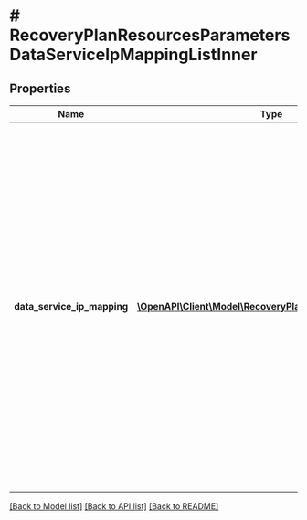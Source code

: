 # # RecoveryPlanResourcesParametersDataServiceIpMappingListInner

## Properties

Name | Type | Description | Notes
------------ | ------------- | ------------- | -------------
**data_service_ip_mapping** | [**\OpenAPI\Client\Model\RecoveryPlanDataServiceIpConfig[]**](RecoveryPlanDataServiceIpConfig.md) | Data Services IP address mapping, each entry in this mapping will include Availability Zone URL, Cluster reference, recovery and test data services IP. During the Volume Groups attachment step of Recovery Plan failover operation , the data service IP specified for the target Cluster will be reconfigured in the VMs. | [optional]

[[Back to Model list]](../../README.md#models) [[Back to API list]](../../README.md#endpoints) [[Back to README]](../../README.md)
